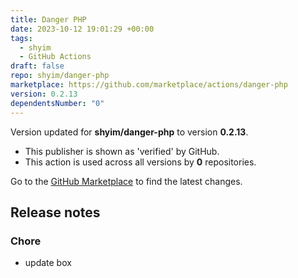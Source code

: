 ```yaml
---
title: Danger PHP
date: 2023-10-12 19:01:29 +00:00
tags:
  - shyim
  - GitHub Actions
draft: false
repo: shyim/danger-php
marketplace: https://github.com/marketplace/actions/danger-php
version: 0.2.13
dependentsNumber: "0"
---
```



Version updated for **shyim/danger-php** to version **0.2.13**.
- This publisher is shown as 'verified' by GitHub.
- This action is used across all versions by **0** repositories.

Go to the [GitHub Marketplace](https://github.com/marketplace/actions/danger-php) to find the latest changes.

## Release notes



### Chore

* update box
